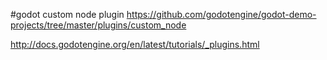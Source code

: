 #godot custom node plugin
https://github.com/godotengine/godot-demo-projects/tree/master/plugins/custom_node

http://docs.godotengine.org/en/latest/tutorials/_plugins.html
